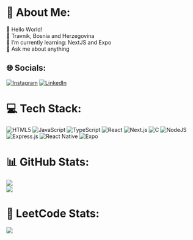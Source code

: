 # 💫 About Me:
👋 Hello World!<br>📌 Travnik, Bosnia and Herzegovina<br>🌱 I’m currently learning: NextJS and Expo<br>💬 Ask me about anything


## 🌐 Socials:
[![Instagram](https://img.shields.io/badge/-Instagram-E4405F?style=for-the-badge)](https://instagram.com/amer_lopo) [![LinkedIn](https://img.shields.io/badge/-LinkedIn-0077B5?style=for-the-badge&logo=Linkedin&logoColor=white)](https://www.linkedin.com/in/amer-lopo-943791306/)



# 💻 Tech Stack:
![HTML5](https://img.shields.io/badge/html5-%23E34F26.svg?style=for-the-badge&logo=html5&logoColor=white) ![JavaScript](https://img.shields.io/badge/javascript-%23323330.svg?style=for-the-badge&logo=javascript&logoColor=%23F7DF1E) ![TypeScript](https://img.shields.io/badge/typescript-%23007ACC.svg?style=for-the-badge&logo=typescript&logoColor=white) ![React](https://img.shields.io/badge/react-%2320232a.svg?style=for-the-badge&logo=react&logoColor=%2361DAFB) ![Next.js](https://img.shields.io/badge/Next.js-1C1E24?style=for-the-badge&logo=next.js&logoColor=#D04A37) ![C](https://img.shields.io/badge/c-%2300599C.svg?style=for-the-badge&logo=c&logoColor=white) 
![NodeJS](https://img.shields.io/badge/node.js-6DA55F?style=for-the-badge&logo=node.js&logoColor=white) ![Express.js](https://img.shields.io/badge/express.js-%23404d59.svg?style=for-the-badge&logo=express&logoColor=%2361DAFB)
![React Native](https://img.shields.io/badge/react_native-%2320232a.svg?style=for-the-badge&logo=react&logoColor=%2361DAFB) ![Expo](https://img.shields.io/badge/expo-1C1E24?style=for-the-badge&logo=expo&logoColor=#D04A37)<br>

# 📊 GitHub Stats:
![](https://github-readme-stats.vercel.app/api?username=amer-5&theme=discord_old_blurple&hide_border=true&include_all_commits=false&count_private=false)<br>
![](https://github-readme-stats.vercel.app/api/top-langs/?username=amer-5&theme=discord_old_blurple&hide_border=true&include_all_commits=false&count_private=false&layout=compact)

# 🧩 LeetCode Stats:
![](https://leetcode-badge-sage.vercel.app/badge/amer-5?theme=dark&bgColor=2D3133)<br>


